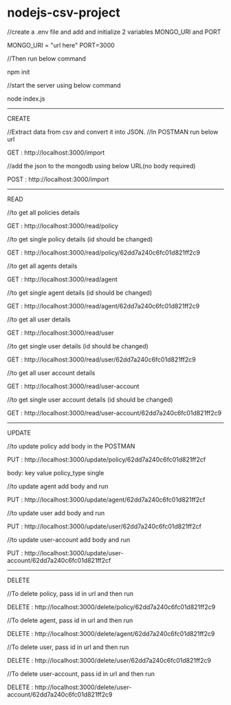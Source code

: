 # nodejs-csv-project

//create a .env file and add and initialize 2 variables MONGO_URI and PORT

MONGO_URI = "url here"
PORT=3000

//Then run below command

npm init

//start the server using below command

node index.js


*****************************************************************************************

CREATE

//Extract data from csv and convert it into JSON.
//In POSTMAN run below url

GET :  http://localhost:3000/import


//add the json to the mongodb using below URL(no body required)

POST : http://localhost:3000/import

*****************************************************************************************
READ

//to get all policies details

GET : http://localhost:3000/read/policy

//to get single policy details (id should be changed)

GET : http://localhost:3000/read/policy/62dd7a240c6fc01d821ff2c9


//to get all agents details

GET : http://localhost:3000/read/agent

//to get single agent details (id should be changed)

GET : http://localhost:3000/read/agent/62dd7a240c6fc01d821ff2c9


//to get all user details

GET : http://localhost:3000/read/user

//to get single user details (id should be changed)

GET : http://localhost:3000/read/user/62dd7a240c6fc01d821ff2c9


//to get all user account details

GET : http://localhost:3000/read/user-account

//to get single user account details (id should be changed)

GET : http://localhost:3000/read/user-account/62dd7a240c6fc01d821ff2c9


*****************************************************************************************

UPDATE

//to update policy add body in the POSTMAN

PUT : http://localhost:3000/update/policy/62dd7a240c6fc01d821ff2cf

body:            key                    value
              policy_type               single
              
              
//to update agent add body and run

PUT : http://localhost:3000/update/agent/62dd7a240c6fc01d821ff2cf


//to update user add body and run

PUT : http://localhost:3000/update/user/62dd7a240c6fc01d821ff2cf


//to update user-account add body and run

PUT : http://localhost:3000/update/user-account/62dd7a240c6fc01d821ff2cf


*****************************************************************************************

DELETE

//To delete policy, pass id in url and then run

DELETE : http://localhost:3000/delete/policy/62dd7a240c6fc01d821ff2c9


//To delete agent, pass id in url and then run

DELETE : http://localhost:3000/delete/agent/62dd7a240c6fc01d821ff2c9


//To delete user, pass id in url and then run

DELETE : http://localhost:3000/delete/user/62dd7a240c6fc01d821ff2c9


//To delete user-account, pass id in url and then run

DELETE : http://localhost:3000/delete/user-account/62dd7a240c6fc01d821ff2c9


